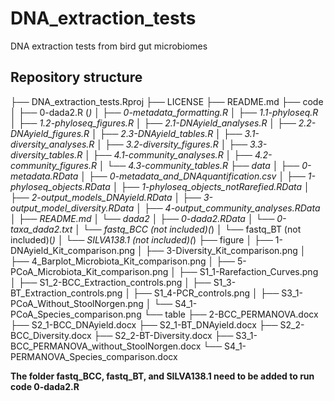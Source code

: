 # DNA_extraction_tests

DNA extraction tests from bird gut microbiomes

## Repository structure

├── DNA_extraction_tests.Rproj
├── LICENSE
├── README.md
├── code
│   ├── 0-dada2.R (*)
│   ├── 0-metadata_formatting.R
│   ├── 1.1-phyloseq.R
│   ├── 1.2-phyloseq_figures.R
│   ├── 2.1-DNAyield_analyses.R
│   ├── 2.2-DNAyield_figures.R
│   ├── 2.3-DNAyield_tables.R
│   ├── 3.1-diversity_analyses.R
│   ├── 3.2-diversity_figures.R
│   ├── 3.3-diversity_tables.R
│   ├── 4.1-community_analyses.R
│   ├── 4.2-community_figures.R
│   └── 4.3-community_tables.R
├── data
│   ├── 0-metadata.RData
│   ├── 0-metadata_and_DNAquantification.csv
│   ├── 1-phyloseq_objects.RData
│   ├── 1-phyloseq_objects_notRarefied.RData
│   ├── 2-output_models_DNAyield.RData
│   ├── 3-output_model_diversity.RData
│   ├── 4-output_community_analyses.RData
│   ├── README.md
│   └── dada2
│       ├── 0-dada2.RData
│       └── 0-taxa_dada2.txt
│       └── fastq_BCC (not included)(*)
│       └── fastq_BT (not included)(*)
│       └── SILVA138.1 (not included)(*)
├── figure
│   ├── 1-DNAyield_Kit_comparison.png
│   ├── 3-Diversity_Kit_comparison.png
│   ├── 4_Barplot_Microbiota_Kit_comparison.png
│   ├── 5-PCoA_Microbiota_Kit_comparison.png
│   ├── S1_1-Rarefaction_Curves.png
│   ├── S1_2-BCC_Extraction_controls.png
│   ├── S1_3-BT_Extraction_controls.png
│   ├── S1_4-PCR_controls.png
│   ├── S3_1-PCoA_Without_StoolNorgen.png
│   └── S4_1-PCoA_Species_comparison.png
└── table
    ├── 2-BCC_PERMANOVA.docx
    ├── S2_1-BCC_DNAyield.docx
    ├── S2_1-BT_DNAyield.docx
    ├── S2_2-BCC_Diversity.docx
    ├── S2_2-BT-Diversity.docx
    ├── S3_1-BCC_PERMANOVA_without_StoolNorgen.docx
    └── S4_1-PERMANOVA_Species_comparison.docx
    
**The folder fastq_BCC, fastq_BT, and SILVA138.1 need to be added to run code 0-dada2.R**
